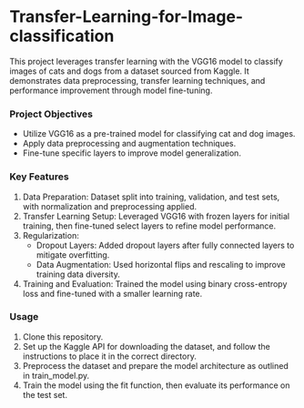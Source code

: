 # Transfer-Learning-for-Image-classification
This project leverages transfer learning with the VGG16 model to classify images of cats and dogs from a dataset sourced from Kaggle. It demonstrates data preprocessing, transfer learning techniques, and performance improvement through model fine-tuning.

### Project Objectives
* Utilize VGG16 as a pre-trained model for classifying cat and dog images.
* Apply data preprocessing and augmentation techniques.
* Fine-tune specific layers to improve model generalization.
### Key Features
1. Data Preparation: Dataset split into training, validation, and test sets, with normalization and preprocessing applied.
2. Transfer Learning Setup: Leveraged VGG16 with frozen layers for initial training, then fine-tuned select layers to refine model performance.
3. Regularization:
   * Dropout Layers: Added dropout layers after fully connected layers to mitigate overfitting.
   * Data Augmentation: Used horizontal flips and rescaling to improve training data diversity.
4. Training and Evaluation: Trained the model using binary cross-entropy loss and fine-tuned with a smaller learning rate.

### Usage
1. Clone this repository.
2. Set up the Kaggle API for downloading the dataset, and follow the instructions to place it in the correct directory.
3. Preprocess the dataset and prepare the model architecture as outlined in train_model.py.
4. Train the model using the fit function, then evaluate its performance on the test set.
